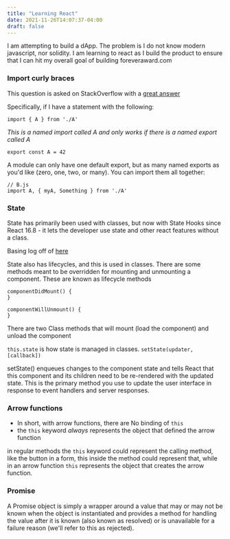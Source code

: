 ```yaml
---
title: "Learning React"
date: 2021-11-26T14:07:37-04:00
draft: false
---
```



I am attempting to build a dApp. The problem is I do not know modern javascript, nor solidity. I am learning to react as I build the product to ensure that I can hit my overall goal of building foreveraward.com

### Import curly braces

This question is asked on StackOverflow with a [great answer](https://stackoverflow.com/questions/36795819/when-should-i-use-curly-braces-for-es6-import)

Specifically, if I have a statement with the following:

```
import { A } from './A'
```

*This is a named import called A and only works if there is a named export called A*

```
export const A = 42
```

A module can only have one default export, but as many named exports as you'd like (zero, one, two, or many). You can import them all together:

```
// B.js
import A, { myA, Something } from './A'
```


### State
State has primarily been used with classes, but now with State Hooks since React 16.8 - it lets the developer use state and other react features without a class.

Basing log off of [here](https://reactjs.org/docs/state-and-lifecycle.html)

State also has lifecycles, and this is used in classes. There are some methods meant to be overridden for mounting and unmounting a component.
These are known as lifecycle methods
```
componentDidMount() {
}

componentWillUnmount() {
}
```

There are two Class methods that will mount (load the component) and unload the component

`this.state` is how state is managed in classes.
`setState(updater, [callback])`

setState() enqueues changes to the component state and tells React that this component and its children need to be re-rendered with the updated state. This is the primary method you use to update the user interface in response to event handlers and server responses.



### Arrow functions 

* In short, with arrow functions, there are No binding of `this`
* the `this` keyword *always* represents the object that defined the arrow function


in regular methods the `this` keyword could represent the calling method, like the button in a form, this inside the method could represent that, while in an arrow function `this` represents the object that creates the arrow function.

### Promise 

A Promise object is simply a wrapper around a value that may or may not be known when the object is instantiated and provides a method for handling the value after it is known (also known as resolved) or is unavailable for a failure reason (we'll refer to this as rejected).